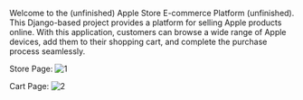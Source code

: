 Welcome to the (unfinished) Apple Store E-commerce Platform (unfinished). This Django-based project provides a platform for selling Apple products online. With this application, customers can browse a wide range of Apple devices, add them to their shopping cart, and complete the purchase process seamlessly.


Store Page:
![1](https://github.com/deansainer/apple-store/assets/109224340/890e1c84-71c6-4938-be15-30c86d2bee26)


Cart Page:
![2](https://github.com/deansainer/apple-store/assets/109224340/6d4b5130-17a9-4462-90c9-4181a7483696)


